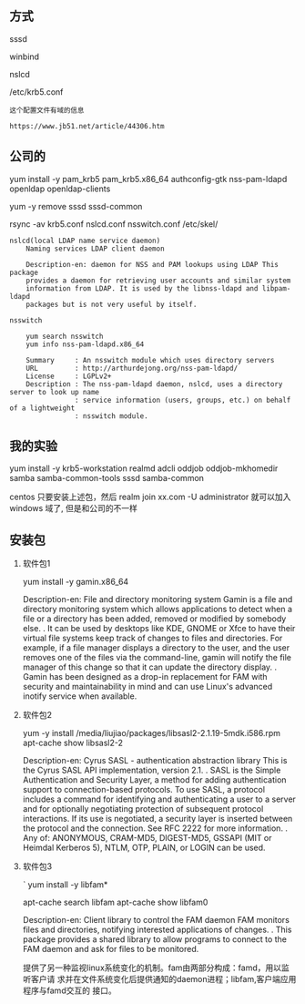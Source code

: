 ## 方式

sssd

winbind

nslcd

/etc/krb5.conf

    这个配置文件有域的信息

    https://www.jb51.net/article/44306.htm

## 公司的

yum install -y
    pam_krb5
    pam_krb5.x86_64
    authconfig-gtk
    nss-pam-ldapd
    openldap openldap-clients

yum -y remove sssd sssd-common

rsync -av krb5.conf nslcd.conf nsswitch.conf /etc/skel/

    nslcd(local LDAP name service daemon)
        Naming services LDAP client daemon

        Description-en: daemon for NSS and PAM lookups using LDAP This package
        provides a daemon for retrieving user accounts and similar system
        information from LDAP. It is used by the libnss-ldapd and libpam-ldapd
        packages but is not very useful by itself.

    nsswitch

        yum search nsswitch
        yum info nss-pam-ldapd.x86_64

        Summary     : An nsswitch module which uses directory servers
        URL         : http://arthurdejong.org/nss-pam-ldapd/
        License     : LGPLv2+
        Description : The nss-pam-ldapd daemon, nslcd, uses a directory server to look up name
                    : service information (users, groups, etc.) on behalf of a lightweight
                    : nsswitch module.

## 我的实验

yum install -y
    krb5-workstation
    realmd
    adcli
    oddjob
    oddjob-mkhomedir
    samba samba-common-tools
    sssd samba-common

centos 只要安装上述包，然后 realm join xx.com -U administrator 就可以加入 windows 域了, 但是和公司的不一样

## 安装包 

1. 软件包1

    yum install -y gamin.x86_64

    Description-en: File and directory monitoring system
    Gamin is a file and directory monitoring system which allows
    applications to detect when a file or a directory has been added,
    removed or modified by somebody else.
    .
    It can be used by desktops like KDE, GNOME or Xfce to have their
    virtual file systems keep track of changes to files and directories.
    For example, if a file manager displays a directory to the user, and
    the user removes one of the files via the command-line, gamin will
    notify the file manager of this change so that it can update the
    directory display.
    .
    Gamin has been designed as a drop-in replacement for FAM with security
    and maintainability in mind and can use Linux's advanced inotify
    service when available.

2. 软件包2

    yum -y install /media/liujiao/packages/libsasl2-2.1.19-5mdk.i586.rpm
    apt-cache show libsasl2-2

    Description-en: Cyrus SASL - authentication abstraction library
    This is the Cyrus SASL API implementation, version 2.1.
    .
    SASL is the Simple Authentication and Security Layer, a method for
    adding authentication support to connection-based protocols. To use
    SASL, a protocol includes a command for identifying and
    authenticating a user to a server and for optionally negotiating
    protection of subsequent protocol interactions. If its use is
    negotiated, a security layer is inserted between the protocol and the
    connection. See RFC 2222 for more information.
    .
    Any of: ANONYMOUS, CRAM-MD5, DIGEST-MD5, GSSAPI (MIT or Heimdal
    Kerberos 5), NTLM, OTP, PLAIN, or LOGIN can be used.

3. 软件包3

    ` yum install -y libfam*

    apt-cache search libfam
    apt-cache show libfam0

    Description-en: Client library to control the FAM daemon
    FAM monitors files and directories, notifying interested applications
    of changes.
    .
    This package provides a shared library to allow programs to connect to
    the FAM daemon and ask for files to be monitored.

    提供了另一种监视linux系统变化的机制。fam由两部分构成：famd，用以监听客户请
    求并在文件系统变化后提供通知的daemon进程；libfam,客户端应用程序与famd交互的
    接口。
